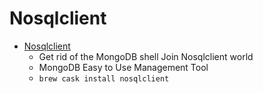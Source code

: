 # Nosqlclient
- [Nosqlclient](https://www.nosqlclient.com/)
  -  Get rid of the MongoDB                    shell                    Join                    Nosqlclient world 
  - MongoDB Easy to Use Management Tool
  - `brew cask install nosqlclient`
